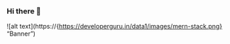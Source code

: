 ### Hi there 👋
![alt text](https://{https://developerguru.in/data1/images/mern-stack.png} “Banner”)
